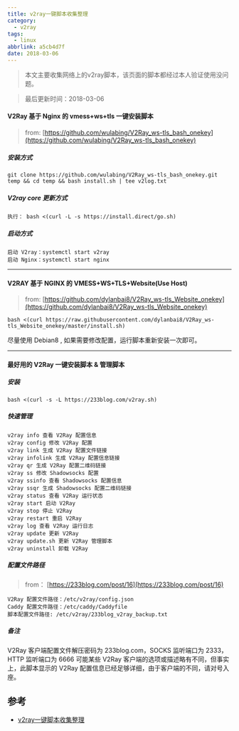 ```yaml
---
title: v2ray一键脚本收集整理
category:
  - v2ray
tags:
  - linux
abbrlink: a5cb4d7f
date: 2018-03-06
---
```


> 本文主要收集网络上的v2ray脚本，该页面的脚本都经过本人验证使用没问题。

> 最后更新时间：2018-03-06


#### V2Ray 基于 Nginx 的 vmess+ws+tls 一键安装脚本
> from: [https://github.com/wulabing/V2Ray_ws-tls_bash_onekey](https://github.com/wulabing/V2Ray_ws-tls_bash_onekey)

##### 安装方式
```
git clone https://github.com/wulabing/V2Ray_ws-tls_bash_onekey.git temp && cd temp && bash install.sh | tee v2log.txt
```

##### V2ray core 更新方式
```
执行： bash <(curl -L -s https://install.direct/go.sh)
```

##### 启动方式
```
启动 V2ray：systemctl start v2ray
启动 Nginx：systemctl start nginx
```

---

#### V2RAY 基于 NGINX 的 VMESS+WS+TLS+Website(Use Host)

> from: [https://github.com/dylanbai8/V2Ray_ws-tls_Website_onekey](https://github.com/dylanbai8/V2Ray_ws-tls_Website_onekey)

```
bash <(curl https://raw.githubusercontent.com/dylanbai8/V2Ray_ws-tls_Website_onekey/master/install.sh)
```
尽量使用 Debian8 , 如果需要修改配置，运行脚本重新安装一次即可。


---
#### 最好用的 V2Ray 一键安装脚本 & 管理脚本

##### 安装
```
bash <(curl -s -L https://233blog.com/v2ray.sh)
```

##### 快速管理
```
v2ray info 查看 V2Ray 配置信息
v2ray config 修改 V2Ray 配置
v2ray link 生成 V2Ray 配置文件链接
v2ray infolink 生成 V2Ray 配置信息链接
v2ray qr 生成 V2Ray 配置二维码链接
v2ray ss 修改 Shadowsocks 配置
v2ray ssinfo 查看 Shadowsocks 配置信息
v2ray ssqr 生成 Shadowsocks 配置二维码链接
v2ray status 查看 V2Ray 运行状态
v2ray start 启动 V2Ray
v2ray stop 停止 V2Ray
v2ray restart 重启 V2Ray
v2ray log 查看 V2Ray 运行日志
v2ray update 更新 V2Ray
v2ray update.sh 更新 V2Ray 管理脚本
v2ray uninstall 卸载 V2Ray
```

##### 配置文件路径

> from： [https://233blog.com/post/16](https://233blog.com/post/16)

```
V2Ray 配置文件路径：/etc/v2ray/config.json
Caddy 配置文件路径：/etc/caddy/Caddyfile
脚本配置文件路径: /etc/v2ray/233blog_v2ray_backup.txt
```

##### 备注

V2Ray 客户端配置文件解压密码为 233blog.com，SOCKS 监听端口为 2333， HTTP 监听端口为 6666
可能某些 V2Ray 客户端的选项或描述略有不同，但事实上，此脚本显示的 V2Ray 配置信息已经足够详细，由于客户端的不同，请对号入座。

## 参考

-  [v2ray一键脚本收集整理](https://github.com/sharkyzh/MyBlogResources/blob/2088fcb923e93f5e50a58f0da854fe09965be4d4/source/_posts/v2ray%E4%B8%80%E9%94%AE%E8%84%9A%E6%9C%AC%E6%94%B6%E9%9B%86%E6%95%B4%E7%90%86.md)